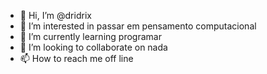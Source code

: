 - 👋 Hi, I’m @dridrix
- 👀 I’m interested in  passar em pensamento computacional 
- 🌱 I’m currently learning programar 
- 💞️ I’m looking to collaborate on nada
- 📫 How to reach me off line

<!---
dridrix/dridrix is a ✨ special ✨ repository because its `README.md` (this file) appears on your GitHub profile.
You can click the Preview link to take a look at your changes.
--->
